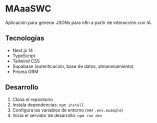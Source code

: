 # MAaaSWC

Aplicación para generar JSONs para n8n a partir de interacción con IA.

## Tecnologías

- Next.js 14
- TypeScript
- Tailwind CSS
- Supabase (autenticación, base de datos, almacenamiento)
- Prisma ORM

## Desarrollo

1. Clona el repositorio
2. Instala dependencias: `npm install`
3. Configura las variables de entorno (ver `.env.example`)
4. Inicia el servidor de desarrollo: `npm run dev`